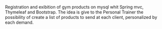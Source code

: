 Registration and exibition of gym products on mysql whit Spring mvc, Thymeleaf and Bootstrap.
The idea is give to the Personal Trainer the possibility of create a list of products to send at each client, personalized by each demand.